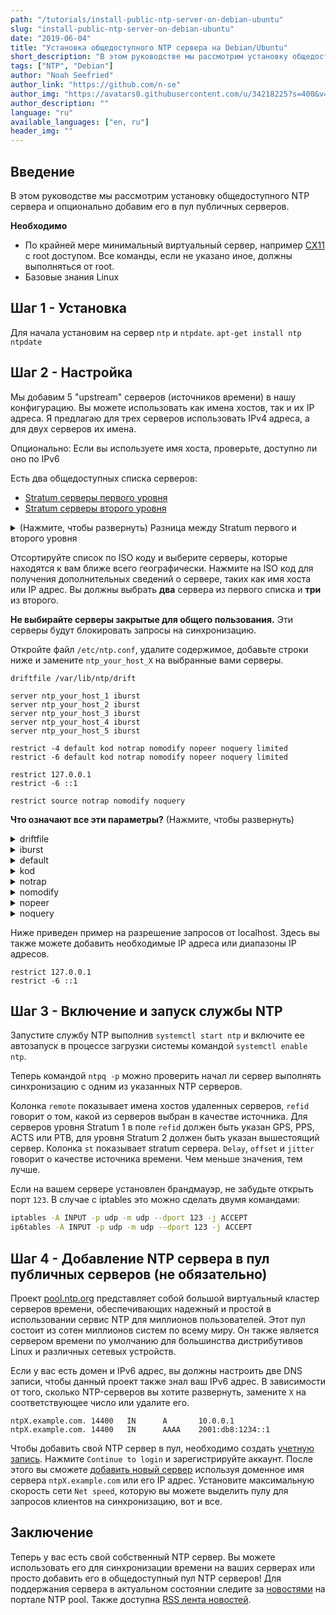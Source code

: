 ```yaml
---
path: "/tutorials/install-public-ntp-server-on-debian-ubuntu"
slug: "install-public-ntp-server-on-debian-ubuntu"
date: "2019-06-04"
title: "Установка общедоступного NTP сервера на Debian/Ubuntu"
short_description: "В этом руководстве мы рассмотрим установку общедоступного NTP сервера и опционально добавим его в пул публичных серверов."
tags: ["NTP", "Debian"]
author: "Noah Seefried"
author_link: "https://github.com/n-se"
author_img: "https://avatars0.githubusercontent.com/u/34218225?s=400&v=4"
author_description: ""
language: "ru"
available_languages: ["en, ru"]
header_img: ""
---
```



## Введение

В этом руководстве мы рассмотрим установку общедоступного NTP сервера и опционально добавим его в пул публичных серверов.

**Необходимо**

- По крайней мере минимальный виртуальный сервер, например [CX11](https://www.hetzner.com/cloud) с root доступом. Все команды, если не указано иное, должны выполняться от root.
- Базовые знания Linux

## Шаг 1 - Установка

Для начала установим на сервер `ntp` и `ntpdate`.
`apt-get install ntp ntpdate`

## Шаг 2 - Настройка

Мы добавим 5 "upstream" серверов (источников времени) в нашу конфигурацию. Вы можете использовать как имена хостов, так и их IP адреса. Я предлагаю для трех серверов использовать IPv4 адреса, а для двух серверов их имена.

Опционально: Если вы используете имя хоста, проверьте, доступно ли оно по IPv6

Есть два общедоступных списка серверов:
- [Stratum серверы первого уровня](https://support.ntp.org/bin/view/Servers/StratumOneTimeServers)
- [Stratum серверы второго уровня](https://support.ntp.org/bin/view/Servers/StratumTwoTimeServers)

<details>
    <summary>(Нажмите, чтобы развернуть) Разница между Stratum первого и второго уровня</summary>

Основные серверы называются Stratum 1 и они напрямую подключены к источнику точного времени, который называется Stratum 0. Такими источниками могут быть атомные часы, GPS приемник или система радио навигации. Сервер времени Stratum 1 передает время другим устройствам в сети, уровня Stratum 2. Они так же могут использоваться в качестве источника времени и оборудование, выполняющее с ними синхронизацию становятся устройствами с уровнем Stratum 3.
</details>

Отсортируйте список по ISO коду и выберите серверы, которые находятся к вам ближе всего географически. Нажмите на ISO код для получения дополнительных сведений о сервере, таких как имя хоста или IP адрес. Вы должны выбрать **два** сервера из первого списка и **три** из второго.

**Не выбирайте серверы закрытые для общего пользования.** Эти серверы будут блокировать запросы на синхронизацию.

Откройте файл `/etc/ntp.conf`, удалите содержимое, добавьте строки ниже и замените `ntp_your_host_X` на выбранные вами серверы.

```
driftfile /var/lib/ntp/drift

server ntp_your_host_1 iburst
server ntp_your_host_2 iburst
server ntp_your_host_3 iburst
server ntp_your_host_4 iburst
server ntp_your_host_5 iburst

restrict -4 default kod notrap nomodify nopeer noquery limited
restrict -6 default kod notrap nomodify nopeer noquery limited

restrict 127.0.0.1
restrict -6 ::1

restrict source notrap nomodify noquery
```

**Что означают все эти параметры?**
(Нажмите, чтобы развернуть)

<details>
    <summary>driftfile</summary>

Файл содержит только одно значение для корректировки тактовой частоты системных часов после каждого запуска системы или сервиса.
</details>

<details>
    <summary>iburst</summary>

С включенной опцией iburst на NTP сервер отправляется до десяти запросов на синхронизацию в течении минуты. Когда iburst выключен, отправляется только один запрос.
</details>

<details>
    <summary>default</summary>

Данная опция по умолчанию запрещает все, что явно не разрешено.
</details>

<details>
    <summary>kod</summary>

Опция kod позволяет отправлять так называемые a «kiss-of-death» пакеты, если доступ запрещен.
</details>

<details>
    <summary>notrap</summary>

Параметр notrap предотвращает прерывания протокола управления сообщениями ntpdc.
</details>

<details>
    <summary>nomodify</summary>

Параметр nomodify предотвращает попытки изменения конфигурации. 
</details>

<details>
    <summary>nopeer</summary>

 Опция nopeer предотвращает синхронизацию сервера с обслуживаемым хостом
</details>

<details>
    <summary>noquery</summary>

С опцией noquery сервер игнорирует запросы `ntpq` и `ntpdc`, но не запросы на синхронизацию времени.
</details>

Ниже приведен пример на разрешение запросов от localhost. Здесь вы также можете добавить необходимые IP адреса или диапазоны IP адресов.
```
restrict 127.0.0.1
restrict -6 ::1
```

## Шаг 3 - Включение и запуск службы NTP

Запустите службу NTP выполнив `systemctl start ntp` и включите ее автозапуск в процессе загрузки системы командой `systemctl enable ntp`.

Теперь командой `ntpq -p` можно проверить начал ли сервер выполнять синхронизацию с одним из указанных NTP серверов.

Колонка `remote` показывает имена хостов удаленных серверов, `refid` говорит о том, какой из серверов выбран в качестве источника. Для серверов уровня Stratum 1 в поле `refid` должен быть указан GPS, PPS, ACTS или PTB, для уровня Stratum 2 должен быть указан вышестоящий сервер. Колонка `st` показывает stratum сервера. `Delay`, `offset` и `jitter` говорит о качестве источника времени. Чем меньше значения, тем лучше.

Если на вашем сервере установлен брандмауэр, не забудьте открыть порт `123`. В случае с iptables это можно сделать двумя командами:

```bash
iptables -A INPUT -p udp -m udp --dport 123 -j ACCEPT
ip6tables -A INPUT -p udp -m udp --dport 123 -j ACCEPT
```

## Шаг 4 - Добавление NTP сервера в пул публичных серверов (не обязательно)

Проект [pool.ntp.org](https://www.ntppool.org/) представляет собой большой виртуальный кластер серверов времени, обеспечивающих надежный и простой в использовании сервис NTP для миллионов пользователей.
Этот пул состоит из сотен миллионов систем по всему миру. Он также является сервером времени по умолчанию для большинства дистрибутивов Linux и различных сетевых устройств.

Если у вас есть домен и IPv6 адрес, вы должны настроить две DNS записи, чтобы данный проект также знал ваш IPv6 адрес. В зависимости от того, сколько NTP-серверов вы хотите развернуть, замените `X` на соответствующее число или удалите его.

```
ntpX.example.com. 14400   IN      A       10.0.0.1
ntpX.example.com. 14400   IN      AAAA    2001:db8:1234::1
```

Чтобы добавить свой NTP сервер в пул, необходимо создать [учетную запись](https://manage.ntppool.org/manage). Нажмите `Continue to login` и зарегистрируйте аккаунт.
После этого вы сможете [добавить новый сервер](https://manage.ntppool.org/manage/servers#add) используя доменное имя сервера `ntpX.example.com` или его IP адрес. Установите максимальную скорость сети `Net speed`, которую вы можете выделить пулу для запросов клиентов на синхронизацию, вот и все.

## Заключение

Теперь у вас есть свой собственный NTP сервер. Вы можете использовать его для синхронизации времени на ваших серверах или просто добавить его в общедоступный пул NTP серверов!
Для поддержания сервера в актуальном состоянии следите за [новостями](https://www.ntppool.org/#news) на портале NTP pool. Также доступна [RSS лента новостей](https://news.ntppool.org/post/index.xml).
